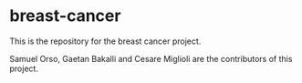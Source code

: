 # breast-cancer

This is the repository for the breast cancer project. 

Samuel Orso, Gaetan Bakalli and Cesare Miglioli are the contributors of this project.

